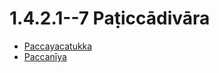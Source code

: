 

# 1.4.2.1--7 Paṭiccādivāra

* [Paccayacatukka](1.4.2.1--7/Paccayacatukka.md)
* [Paccanīya](1.4.2.1--7/Paccaniya.md)



